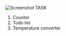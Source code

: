 ![Screenshot](https://github.com/Bilostenko/react_state_task/blob/master/react-class-state.png)
 TASK
1) Counter
2) Todo list
3) Temperature converter
